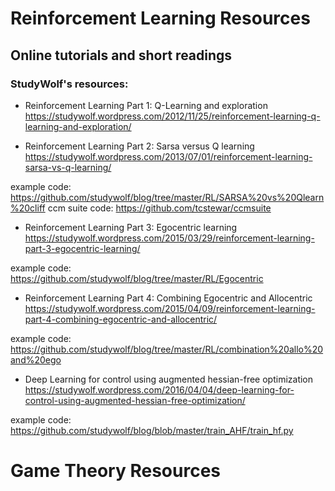 # Reinforcement Learning Resources 

## Online tutorials and short readings

### StudyWolf's resources:
* Reinforcement Learning Part 1: Q-Learning and exploration
https://studywolf.wordpress.com/2012/11/25/reinforcement-learning-q-learning-and-exploration/

* Reinforcement Learning Part 2: Sarsa versus Q learning
https://studywolf.wordpress.com/2013/07/01/reinforcement-learning-sarsa-vs-q-learning/

example code: https://github.com/studywolf/blog/tree/master/RL/SARSA%20vs%20Qlearn%20cliff
ccm suite code: https://github.com/tcstewar/ccmsuite

* Reinforcement Learning Part 3: Egocentric learning 
https://studywolf.wordpress.com/2015/03/29/reinforcement-learning-part-3-egocentric-learning/

example code: https://github.com/studywolf/blog/tree/master/RL/Egocentric

* Reinforcement Learning Part 4: Combining Egocentric and Allocentric
https://studywolf.wordpress.com/2015/04/09/reinforcement-learning-part-4-combining-egocentric-and-allocentric/

example code: https://github.com/studywolf/blog/tree/master/RL/combination%20allo%20and%20ego

* Deep Learning for control using augmented hessian-free optimization
https://studywolf.wordpress.com/2016/04/04/deep-learning-for-control-using-augmented-hessian-free-optimization/

example code: https://github.com/studywolf/blog/blob/master/train_AHF/train_hf.py




# Game Theory Resources
